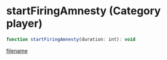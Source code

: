 # startFiringAmnesty (Category player)

```js
function startFiringAmnesty(duration: int): void
```

[filename](startFiringAmnesty_m.md ':include')
